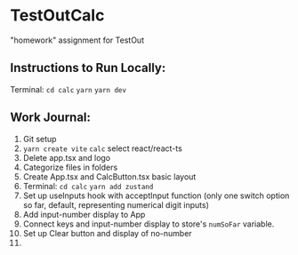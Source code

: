 # TestOutCalc
 "homework" assignment for TestOut

## Instructions to Run Locally:
Terminal: `cd calc` `yarn` `yarn dev`

## Work Journal:
1. Git setup
2. `yarn create vite` `calc` select react/react-ts
3. Delete app.tsx and logo
4. Categorize files in folders
5. Create App.tsx and CalcButton.tsx basic layout
6. Terminal: `cd calc` `yarn add zustand`
7. Set up useInputs hook with acceptInput function (only one switch option so far, default, representing numerical digit inputs)
8. Add input-number display to App
9. Connect keys and input-number display to store's `numSoFar` variable.
10. Set up Clear button and display of no-number
11. 